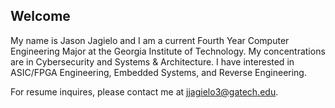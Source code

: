 ## **Welcome**

My name is Jason Jagielo and I am a current Fourth Year Computer Engineering Major at the Georgia Institute of Technology. My concentrations are in Cybersecurity and Systems & Architecture. I have interested in ASIC/FPGA Engineering, Embedded Systems, and Reverse Engineering.

For resume inquires, please contact me at jjagielo3@gatech.edu.

<!--
**jjagielo/jjagielo** is a ✨ _special_ ✨ repository because its `README.md` (this file) appears on your GitHub profile.

Here are some ideas to get you started:

- 🔭 I’m currently working on ...
- 🌱 I’m currently learning ...
- 👯 I’m looking to collaborate on ...
- 🤔 I’m looking for help with ...
- 💬 Ask me about ...
- 📫 How to reach me: ...
- 😄 Pronouns: ...
- ⚡ Fun fact: ...
-->
